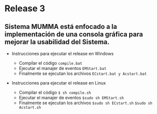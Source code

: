 # Release 3
## Sistema MUMMA está enfocado a la implementación de una consola gráfica para mejorar la usabilidad del Sistema.
* Instrucciones para ejecutar el release en Windows
  * Compilar el código 
  `compile.bat`
  * Ejecutar el manajer de eventos 
  `EMStart.bat`
  * Finalmente se ejecutan los archivos 
  `ECstart.bat y Acstart.bat`

* Instrucciones para ejecutar el release en Linux 
  * Compilar el código 
  `$ sh compile.sh`
  * Ejecutar el manajer de eventos 
  `$sudo sh EMStart.sh`
  * Finalmente se ejecutan los archivos 
  `$sudo sh ECstart.sh`
  `$sudo sh Acstart.sh`
